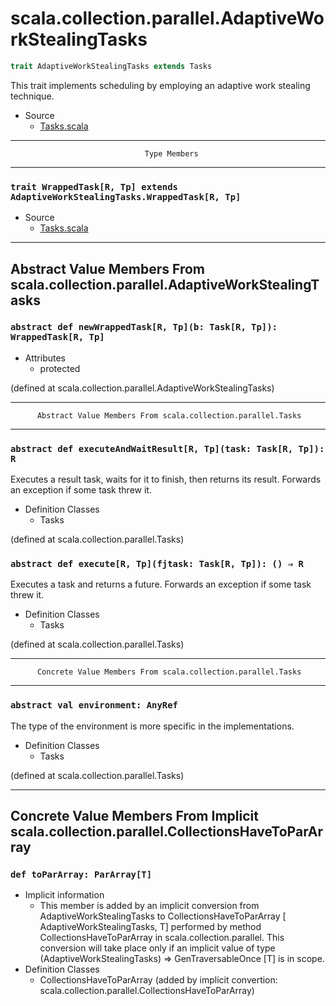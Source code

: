 
#             scala.collection.parallel.AdaptiveWorkStealingTasks             #

```scala
trait AdaptiveWorkStealingTasks extends Tasks
```

This trait implements scheduling by employing an adaptive work stealing
technique.

* Source
  * [Tasks.scala](https://github.com/scala/scala/tree/6d09a1ba5f/src/library/scala/collection/parallel/Tasks.scala#L1)


--------------------------------------------------------------------------------
                                  Type Members
--------------------------------------------------------------------------------


### `trait WrappedTask[R, Tp] extends AdaptiveWorkStealingTasks.WrappedTask[R, Tp]` ###

* Source
  * [Tasks.scala](https://github.com/scala/scala/tree/6d09a1ba5f/src/library/scala/collection/parallel/Tasks.scala#L1)


--------------------------------------------------------------------------------
Abstract Value Members From scala.collection.parallel.AdaptiveWorkStealingTasks
--------------------------------------------------------------------------------


### `abstract def newWrappedTask[R, Tp](b: Task[R, Tp]): WrappedTask[R, Tp]` ###

* Attributes
  * protected

(defined at scala.collection.parallel.AdaptiveWorkStealingTasks)


--------------------------------------------------------------------------------
          Abstract Value Members From scala.collection.parallel.Tasks
--------------------------------------------------------------------------------


### `abstract def executeAndWaitResult[R, Tp](task: Task[R, Tp]): R`         ###

Executes a result task, waits for it to finish, then returns its result.
Forwards an exception if some task threw it.

* Definition Classes
  * Tasks

(defined at scala.collection.parallel.Tasks)


### `abstract def execute[R, Tp](fjtask: Task[R, Tp]): () ⇒ R`               ###

Executes a task and returns a future. Forwards an exception if some task threw
it.

* Definition Classes
  * Tasks

(defined at scala.collection.parallel.Tasks)


--------------------------------------------------------------------------------
          Concrete Value Members From scala.collection.parallel.Tasks
--------------------------------------------------------------------------------


### `abstract val environment: AnyRef`                                       ###

The type of the environment is more specific in the implementations.

* Definition Classes
  * Tasks

(defined at scala.collection.parallel.Tasks)


--------------------------------------------------------------------------------
Concrete Value Members From Implicit scala.collection.parallel.CollectionsHaveToParArray
--------------------------------------------------------------------------------


### `def toParArray: ParArray[T]`                                            ###

* Implicit information
  * This member is added by an implicit conversion from
    AdaptiveWorkStealingTasks to CollectionsHaveToParArray [
    AdaptiveWorkStealingTasks, T] performed by method CollectionsHaveToParArray
    in scala.collection.parallel. This conversion will take place only if an
    implicit value of type (AdaptiveWorkStealingTasks) ⇒ GenTraversableOnce [T]
    is in scope.
* Definition Classes
  * CollectionsHaveToParArray
(added by implicit convertion: scala.collection.parallel.CollectionsHaveToParArray)

